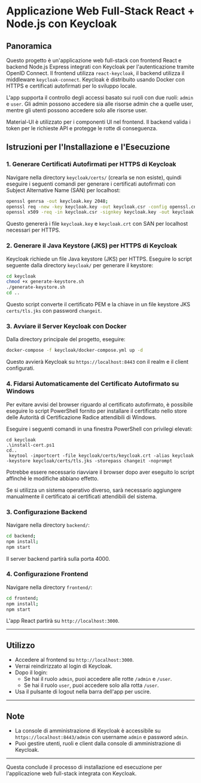 # Applicazione Web Full-Stack React + Node.js con Keycloak

## Panoramica

Questo progetto è un'applicazione web full-stack con frontend React e backend Node.js Express integrati con Keycloak per l'autenticazione tramite OpenID Connect. Il frontend utilizza `react-keycloak`, il backend utilizza il middleware `keycloak-connect`. Keycloak è distribuito usando Docker con HTTPS e certificati autofirmati per lo sviluppo locale.

L'app supporta il controllo degli accessi basato sui ruoli con due ruoli: `admin` e `user`. Gli admin possono accedere sia alle risorse admin che a quelle user, mentre gli utenti possono accedere solo alle risorse user.

Material-UI è utilizzato per i componenti UI nel frontend. Il backend valida i token per le richieste API e protegge le rotte di conseguenza.



## Istruzioni per l'Installazione e l'Esecuzione

### 1. Generare Certificati Autofirmati per HTTPS di Keycloak

Navigare nella directory `keycloak/certs/` (crearla se non esiste), quindi eseguire i seguenti comandi per generare i certificati autofirmati con Subject Alternative Name (SAN) per localhost:

```bash
openssl genrsa -out keycloak.key 2048;
openssl req -new -key keycloak.key -out keycloak.csr -config openssl.cnf;
openssl x509 -req -in keycloak.csr -signkey keycloak.key -out keycloak.crt -extensions req_ext -extfile openssl.cnf -days 365
```

Questo genererà i file `keycloak.key` e `keycloak.crt` con SAN per localhost necessari per HTTPS.

### 2. Generare il Java Keystore (JKS) per HTTPS di Keycloak

Keycloak richiede un file Java keystore (JKS) per HTTPS. Eseguire lo script seguente dalla directory `keycloak/` per generare il keystore:

```bash
cd keycloak
chmod +x generate-keystore.sh
./generate-keystore.sh
cd ..
```

Questo script converte il certificato PEM e la chiave in un file keystore JKS `certs/tls.jks` con password `changeit`.

### 3. Avviare il Server Keycloak con Docker

Dalla directory principale del progetto, eseguire:

```bash
docker-compose -f keycloak/docker-compose.yml up -d
```

Questo avvierà Keycloak su `https://localhost:8443` con il realm e il client configurati.

### 4. Fidarsi Automaticamente del Certificato Autofirmato su Windows

Per evitare avvisi del browser riguardo al certificato autofirmato, è possibile eseguire lo script PowerShell fornito per installare il certificato nello store delle Autorità di Certificazione Radice attendibili di Windows.

Eseguire i seguenti comandi in una finestra PowerShell con privilegi elevati:

```powershell(amministratore)
cd keycloak
.\install-cert.ps1
cd..
 keytool -importcert -file keycloak/certs/keycloak.crt -alias keycloak -keystore keycloak/certs/tls.jks -storepass changeit -noprompt
```

Potrebbe essere necessario riavviare il browser dopo aver eseguito lo script affinché le modifiche abbiano effetto.

Se si utilizza un sistema operativo diverso, sarà necessario aggiungere manualmente il certificato ai certificati attendibili del sistema.

### 3. Configurazione Backend

Navigare nella directory `backend/`:

```bash
cd backend;
npm install;
npm start
```

Il server backend partirà sulla porta 4000.

### 4. Configurazione Frontend

Navigare nella directory `frontend/`:

```bash
cd frontend;
npm install;
npm start
```

L'app React partirà su `http://localhost:3000`.

---

## Utilizzo

- Accedere al frontend su `http://localhost:3000`.
- Verrai reindirizzato al login di Keycloak.
- Dopo il login:
  - Se hai il ruolo `admin`, puoi accedere alle rotte `/admin` e `/user`.
  - Se hai il ruolo `user`, puoi accedere solo alla rotta `/user`.
- Usa il pulsante di logout nella barra dell'app per uscire.

---

## Note

- La console di amministrazione di Keycloak è accessibile su `https://localhost:8443/admin` con username `admin` e password `admin`.
- Puoi gestire utenti, ruoli e client dalla console di amministrazione di Keycloak.

---

Questa conclude il processo di installazione ed esecuzione per l'applicazione web full-stack integrata con Keycloak.
